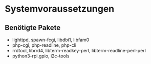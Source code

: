# Systemvoraussetzungen

## Benötigte Pakete

* lighttpd, spawn-fcgi, libdbi1, libfam0
* php-cgi, php-readline, php-cli
* rrdtool, librrd4, libterm-readkey-perl, libterm-readline-perl-perl
* python3-rpi.gpio, i2c-tools
